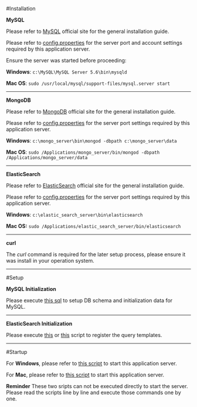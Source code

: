 #Installation

**MySQL**

Please refer to [MySQL][1] official site for the general installation guide.

Please refer to [config.properties][2] for the server port and account settings required by this application server.

Ensure the server was started before proceeding:

**Windows**: `c:\MySQL\MySQL Server 5.6\bin\mysqld`

**Mac OS**: `sudo /usr/local/mysql/support-files/mysql.server start`

----------

**MongoDB**

Please refer to [MongoDB][3] official site for the general installation guide.

Please refer to [config.properties][4] for the server port settings required by this application server.

**Windows**: `c:\mongo_server\bin\mongod -dbpath c:\mongo_server\data`

**Mac OS**: `sudo /Applications/mongo_server/bin/mongod -dbpath /Applications/mongo_server/data`

----------

**ElasticSearch**

Please refer to [ElasticSearch][5] official site for the general installation guide.

Please refer to [config.properties][6] for the server port settings required by this application server.

**Windows**: `c:\elastic_search_server\bin\elasticsearch`

**Mac OS:** `sudo /Applications/elastic_search_server/bin/elasticsearch`

----------

**curl**

The *curl* command is required for the later setup process, please ensure it was install in your operation system.

----------

#Setup

**MySQL Initialization**

Please execute [this sql][7] to setup DB schema and initialization data for MySQL.

----------

**ElasticSearch Initialization**

Please execute [this][8] or [this][9] script to register the query templates.

----------

#Startup

For **Windows**, please refer to [this script][10] to start this application server.

For **Mac**, please refer to [this script][11] to start this application server.

**Reminder**
These two sripts can not be executed directly to start the server. Please read the scripts line by line and execute those commands one by one.

  [1]: http://www.mysql.com
  [2]: https://github.com/wally-1981/free_walker/blob/master/server/rest/com.free.walker.service.itinerary/src/main/resources/com/free/walker/service/itinerary/dao/config.properties
  [3]: http://www.mongodb.org
  [4]: https://github.com/wally-1981/free_walker/blob/master/server/rest/com.free.walker.service.itinerary/src/main/resources/com/free/walker/service/itinerary/dao/config.properties
  [5]: https://www.elastic.co/products/elasticsearch
  [6]: https://github.com/wally-1981/free_walker/blob/master/server/rest/com.free.walker.service.itinerary/src/main/resources/com/free/walker/service/itinerary/dao/config.properties
  [7]: https://github.com/wally-1981/free_walker/blob/master/server/rest/com.free.walker.service.itinerary/src/main/resources/db/schema/basic.sql
  [8]: https://github.com/wally-1981/free_walker/blob/master/server/rest/com.free.walker.service.itinerary/src/main/resources/db/setup.sh
  [9]: https://github.com/wally-1981/free_walker/blob/master/server/rest/com.free.walker.service.itinerary/src/main/resources/db/setup.bat
  [10]: https://github.com/wally-1981/free_walker/blob/master/server/rest/com.free.walker.service.itinerary/src/main/resources/startServer.bat
  [11]: https://github.com/wally-1981/free_walker/blob/master/server/rest/com.free.walker.service.itinerary/src/main/resources/startServer.sh
